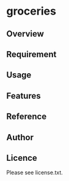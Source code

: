 # groceries 
 
## Overview 

 
## Requirement 


## Usage 

 
## Features 

 
## Reference 

 
## Author 

 
## Licence

Please see license.txt. 

